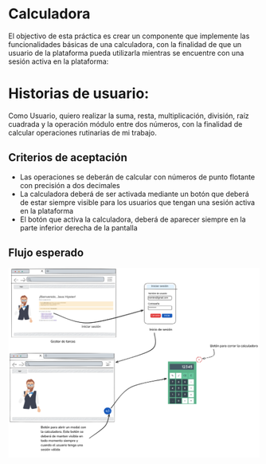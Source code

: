# Calculadora

El objectivo de esta práctica es crear un componente que implemente las funcionalidades básicas de una calculadora, con la finalidad de que un usuario de la plataforma pueda utilizarla mientras se encuentre con una sesión activa en la plataforma:

# Historias de usuario:

Como Usuario, quiero realizar la suma, resta, multiplicación, división, raíz cuadrada y la operación módulo entre dos números, con la finalidad de calcular operaciones rutinarias de mi trabajo.

## Criterios de aceptación
- Las operaciones se deberán de calcular con números de punto flotante con precisión a dos decimales
- La calculadora deberá de ser activada mediante un botón que deberá de estar siempre visible para los usuarios que tengan una sesión activa en la plataforma
- El botón que activa la calculadora, deberá de aparecer siempre en la parte inferior derecha de la pantalla

## Flujo esperado

![alt text](image.png)